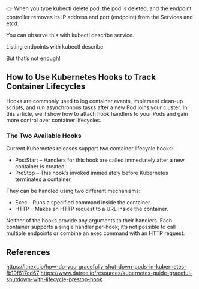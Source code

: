 👉 When you type kubectl delete pod, the pod is deleted, and the endpoint controller removes its IP address and port 
(endpoint) from the Services and etcd.

You can observe this with kubectl describe service.

Listing endpoints with kubectl describe

But that’s not enough!

## How to Use Kubernetes Hooks to Track Container Lifecycles

Hooks are commonly used to log container events, implement clean-up scripts, and run asynchronous tasks after a new Pod joins your cluster. In this article, we’ll show how to attach hook handlers to your Pods and gain more control over container lifecycles.

### The Two Available Hooks
Current Kubernetes releases support two container lifecycle hooks:

- PostStart – Handlers for this hook are called immediately after a new container is created.
- PreStop – This hook’s invoked immediately before Kubernetes terminates a container.

They can be handled using two different mechanisms:

- Exec – Runs a specified command inside the container.
- HTTP – Makes an HTTP request to a URL inside the container.

Neither of the hooks provide any arguments to their handlers. Each container supports a single handler per-hook; it’s not possible to call multiple endpoints or combine an exec command with an HTTP request.



## References
https://itnext.io/how-do-you-gracefully-shut-down-pods-in-kubernetes-fb19f617cd67
https://www.datree.io/resources/kubernetes-guide-graceful-shutdown-with-lifecycle-prestop-hook

